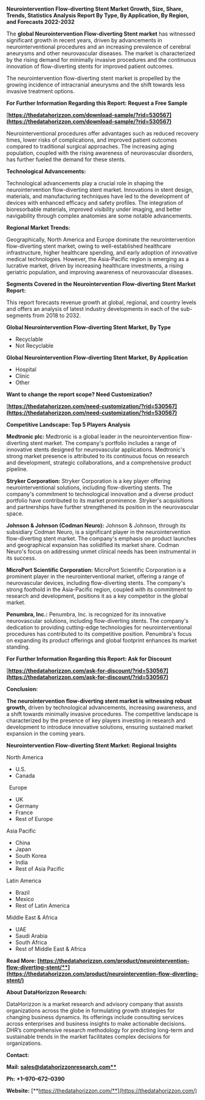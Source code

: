 ﻿**Neurointervention Flow-diverting Stent Market Growth, Size, Share, Trends, Statistics Analysis Report By Type, By Application, By Region, and Forecasts 2022-2032**

The **global Neurointervention Flow-diverting Stent market** has witnessed significant growth in recent years, driven by advancements in neurointerventional procedures and an increasing prevalence of cerebral aneurysms and other neurovascular diseases. The market is characterized by the rising demand for minimally invasive procedures and the continuous innovation of flow-diverting stents for improved patient outcomes.

The neurointervention flow-diverting stent market is propelled by the growing incidence of intracranial aneurysms and the shift towards less invasive treatment options. 

**For Further Information Regarding this Report: Request a Free Sample**	

[**https://thedatahorizzon.com/download-sample/?rid=530567](https://thedatahorizzon.com/download-sample/?rid=530567)** 

Neurointerventional procedures offer advantages such as reduced recovery times, lower risks of complications, and improved patient outcomes compared to traditional surgical approaches. The increasing aging population, coupled with the rising awareness of neurovascular disorders, has further fueled the demand for these stents.

**Technological Advancements:**

Technological advancements play a crucial role in shaping the neurointervention flow-diverting stent market. Innovations in stent design, materials, and manufacturing techniques have led to the development of devices with enhanced efficacy and safety profiles. The integration of bioresorbable materials, improved visibility under imaging, and better navigability through complex anatomies are some notable advancements.

**Regional Market Trends:**

Geographically, North America and Europe dominate the neurointervention flow-diverting stent market, owing to well-established healthcare infrastructure, higher healthcare spending, and early adoption of innovative medical technologies. However, the Asia-Pacific region is emerging as a lucrative market, driven by increasing healthcare investments, a rising geriatric population, and improving awareness of neurovascular diseases.

**Segments Covered in the Neurointervention Flow-diverting Stent Market Report:**

This report forecasts revenue growth at global, regional, and country levels and offers an analysis of latest industry developments in each of the sub-segments from 2018 to 2032.

**Global Neurointervention Flow-diverting Stent Market, By Type**

- Recyclable
- Not Recyclable

**Global Neurointervention Flow-diverting Stent Market, By Application**

- Hospital
- Clinic
- Other

**Want to change the report scope? Need Customization?**

[**https://thedatahorizzon.com/need-customization/?rid=530567](https://thedatahorizzon.com/need-customization/?rid=530567)** 

**Competitive Landscape: Top 5 Players Analysis**

**Medtronic plc:** Medtronic is a global leader in the neurointervention flow-diverting stent market. The company's portfolio includes a range of innovative stents designed for neurovascular applications. Medtronic's strong market presence is attributed to its continuous focus on research and development, strategic collaborations, and a comprehensive product pipeline.

**Stryker Corporation:** Stryker Corporation is a key player offering neurointerventional solutions, including flow-diverting stents. The company's commitment to technological innovation and a diverse product portfolio have contributed to its market prominence. Stryker's acquisitions and partnerships have further strengthened its position in the neurovascular space.

**Johnson & Johnson (Codman Neuro):** Johnson & Johnson, through its subsidiary Codman Neuro, is a significant player in the neurointervention flow-diverting stent market. The company's emphasis on product launches and geographical expansion has solidified its market share. Codman Neuro's focus on addressing unmet clinical needs has been instrumental in its success.

**MicroPort Scientific Corporation:** MicroPort Scientific Corporation is a prominent player in the neurointerventional market, offering a range of neurovascular devices, including flow-diverting stents. The company's strong foothold in the Asia-Pacific region, coupled with its commitment to research and development, positions it as a key competitor in the global market.

**Penumbra, Inc.:** Penumbra, Inc. is recognized for its innovative neurovascular solutions, including flow-diverting stents. The company's dedication to providing cutting-edge technologies for neurointerventional procedures has contributed to its competitive position. Penumbra's focus on expanding its product offerings and global footprint enhances its market standing. 

**For Further Information Regarding this Report: Ask for Discount**	

[**https://thedatahorizzon.com/ask-for-discount/?rid=530567](https://thedatahorizzon.com/ask-for-discount/?rid=530567)** 

**Conclusion:**

**The neurointervention flow-diverting stent market is witnessing robust growth,** driven by technological advancements, increasing awareness, and a shift towards minimally invasive procedures. The competitive landscape is characterized by the presence of key players investing in research and development to introduce innovative solutions, ensuring sustained market expansion in the coming years.

**Neurointervention Flow-diverting Stent Market: Regional Insights**

North America

- U.S.
- Canada

` `Europe

- UK
- Germany
- France
- Rest of Europe

Asia Pacific

- China
- Japan
- South Korea
- India
- Rest of Asia Pacific

Latin America

- Brazil
- Mexico
- Rest of Latin America

Middle East & Africa

- UAE
- Saudi Arabia
- South Africa
- Rest of Middle East & Africa

**Read More: [https://thedatahorizzon.com/product/neurointervention-flow-diverting-stent/**](https://thedatahorizzon.com/product/neurointervention-flow-diverting-stent/)** 

**About DataHorizzon Research:**

DataHorizzon is a market research and advisory company that assists organizations across the globe in formulating growth strategies for changing business dynamics. Its offerings include consulting services across enterprises and business insights to make actionable decisions. DHR’s comprehensive research methodology for predicting long-term and sustainable trends in the market facilitates complex decisions for organizations.

**Contact:**

**Mail: [sales@datahorizzonresearch.com**](mailto:sales@datahorizzonresearch.com)**

**Ph:** **+1–970–672–0390**

**Website:** [**https://thedatahorizzon.com/**](https://thedatahorizzon.com/)

